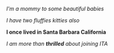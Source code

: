 *I'm a mommy to some beautiful babies*

_I have two fluffies kitties also_

**I once lived in Santa Barbara California**

_I am more than **thrilled** about joining ITA_

